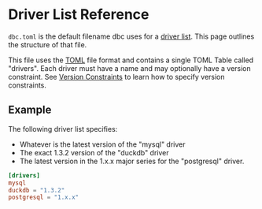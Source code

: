 <!--
Copyright 2025 Columnar Technologies Inc.

Licensed under the Apache License, Version 2.0 (the "License");
you may not use this file except in compliance with the License.
You may obtain a copy of the License at

    http://www.apache.org/licenses/LICENSE-2.0

Unless required by applicable law or agreed to in writing, software
distributed under the License is distributed on an "AS IS" BASIS,
WITHOUT WARRANTIES OR CONDITIONS OF ANY KIND, either express or implied.
See the License for the specific language governing permissions and
limitations under the License.
-->

# Driver List Reference

`dbc.toml` is the default filename dbc uses for a [driver list](../concepts/driver_list.md). This page outlines the structure of that file.

This file uses the [TOML](https://toml.io) file format and contains a single TOML Table called "drivers".
Each driver must have a name and may optionally have a version constraint. See [Version Constraints](../guides/installing.md#version-constraints) to learn how to specify version constraints.

## Example

The following driver list specifies:

- Whatever is the latest version of the "mysql" driver
- The exact 1.3.2 version of the "duckdb" driver
- The latest version in the 1.x.x major series for the "postgresql" driver.

```toml
[drivers]
mysql
duckdb = "1.3.2"
postgresql = "1.x.x"
```
